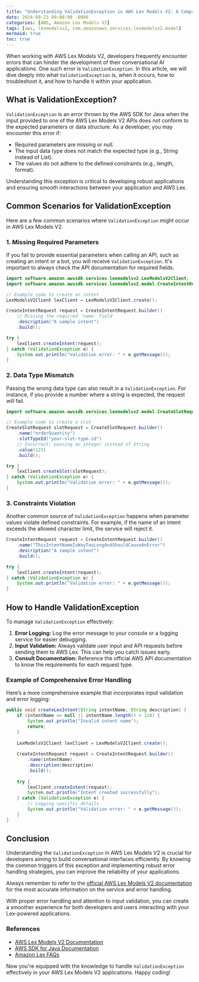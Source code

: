 ```yaml
---
title: "Understanding ValidationException in AWS Lex Models V2: A Comprehensive Guide"
date: 2024-09-23 09:00:00 -0000
categories: [AWS, Amazon Lex Models V2]
tags: [aws, lexmodelsv2, com.amazonaws.services.lexmodelsv2.model]
mermaid: true
toc: true
---
```



When working with AWS Lex Models V2, developers frequently encounter errors that can hinder the development of their conversational AI applications. One such error is `ValidationException`. In this article, we will dive deeply into what `ValidationException` is, when it occurs, how to troubleshoot it, and how to handle it within your application.

## What is ValidationException?

`ValidationException` is an error thrown by the AWS SDK for Java when the input provided to one of the AWS Lex Models V2 APIs does not conform to the expected parameters or data structure. As a developer, you may encounter this error if:

- Required parameters are missing or null.
- The input data type does not match the expected type (e.g., String instead of List).
- The values do not adhere to the defined constraints (e.g., length, format).

Understanding this exception is critical to developing robust applications and ensuring smooth interactions between your application and AWS Lex.

## Common Scenarios for ValidationException

Here are a few common scenarios where `ValidationException` might occur in AWS Lex Models V2:

### 1. Missing Required Parameters

If you fail to provide essential parameters when calling an API, such as creating an intent or a bot, you will receive `ValidationException`. It's important to always check the API documentation for required fields.

```java
import software.amazon.awssdk.services.lexmodelsv2.LexModelsV2Client;
import software.amazon.awssdk.services.lexmodelsv2.model.CreateIntentRequest;

// Example code to create an intent
LexModelsV2Client lexClient = LexModelsV2Client.create();

CreateIntentRequest request = CreateIntentRequest.builder()
    // Missing the required 'name' field
    .description("A sample intent")
    .build();

try {
    lexClient.createIntent(request);
} catch (ValidationException e) {
    System.out.println("Validation error: " + e.getMessage());
}
```

### 2. Data Type Mismatch

Passing the wrong data type can also result in a `ValidationException`. For instance, if you provide a number where a string is expected, the request will fail.

```java
import software.amazon.awssdk.services.lexmodelsv2.model.CreateSlotRequest;

// Example code to create a slot
CreateSlotRequest slotRequest = CreateSlotRequest.builder()
    .name("orderQuantity")
    .slotTypeId("your-slot-type-id")
    // Incorrect: passing an integer instead of String
    .value(123)
    .build();

try {
    lexClient.createSlot(slotRequest);
} catch (ValidationException e) {
    System.out.println("Validation error: " + e.getMessage());
}
```

### 3. Constraints Violation

Another common source of `ValidationException` happens when parameter values violate defined constraints. For example, if the name of an intent exceeds the allowed character limit, the service will reject it.

```java
CreateIntentRequest request = CreateIntentRequest.builder()
    .name("ThisIntentNameIsWayTooLongAndShouldCauseAnError")
    .description("A sample intent")
    .build();

try {
    lexClient.createIntent(request);
} catch (ValidationException e) {
    System.out.println("Validation error: " + e.getMessage());
}
```

## How to Handle ValidationException

To manage `ValidationException` effectively:

1. **Error Logging:** Log the error message to your console or a logging service for easier debugging.
2. **Input Validation:** Always validate user input and API requests before sending them to AWS Lex. This can help you catch issues early.
3. **Consult Documentation:** Reference the official AWS API documentation to know the requirements for each request type.

### Example of Comprehensive Error Handling

Here’s a more comprehensive example that incorporates input validation and error logging:

```java
public void createLexIntent(String intentName, String description) {
    if (intentName == null || intentName.length() > 128) {
        System.out.println("Invalid intent name"); 
        return;
    }
    
    LexModelsV2Client lexClient = LexModelsV2Client.create();
    
    CreateIntentRequest request = CreateIntentRequest.builder()
        .name(intentName)
        .description(description)
        .build();
    
    try {
        lexClient.createIntent(request);
        System.out.println("Intent created successfully");
    } catch (ValidationException e) {
        // Logging specific details
        System.out.println("Validation error: " + e.getMessage());
    }
}
```

## Conclusion

Understanding the `ValidationException` in AWS Lex Models V2 is crucial for developers aiming to build conversational interfaces efficiently. By knowing the common triggers of this exception and implementing robust error handling strategies, you can improve the reliability of your applications.

Always remember to refer to the [official AWS Lex Models V2 documentation](https://docs.aws.amazon.com/lexv2/latest/dg/what-is.html) for the most accurate information on the service and error handling.

With proper error handling and attention to input validation, you can create a smoother experience for both developers and users interacting with your Lex-powered applications.

### References

- [AWS Lex Models V2 Documentation](https://docs.aws.amazon.com/lexv2/latest/dg/what-is.html)
- [AWS SDK for Java Documentation](https://docs.aws.amazon.com/sdk-for-java/latest/developer-guide/home.html)
- [Amazon Lex FAQs](https://aws.amazon.com/lex/faqs/)

Now you're equipped with the knowledge to handle `ValidationException` effectively in your AWS Lex Models V2 applications. Happy coding!